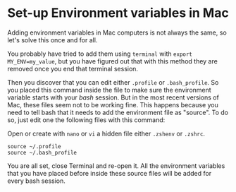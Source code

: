 <meta name="date" content="2021-9-5" />
<meta name="image" content="https://github.com/cjortegon/camiloortegon-public/raw/master/seo/mac_plant.jpeg" />
<meta name="language" content="en" />
<meta name="tags" content="apple,mac" />

# Set-up Environment variables in Mac

Adding environment variables in Mac computers is not always the same, so let's solve this once and for all.

You probably have tried to add them using `terminal` with `export MY_ENV=my_value`, but you have figured out that with this method they are removed once you end that terminal session.

Then you discover that you can edit either `.profile` or `.bash_profile`. So you placed this command inside the file to make sure the environment variable starts with your *bash* session. But in the most recent versions of Mac, these files seem not to be working fine. This happens because you need to tell bash that it needs to add the environment file as "source". To do so, just edit one the following files with this command:

Open or create with `nano` or `vi` a hidden file either `.zshenv` or `.zshrc`.

>   
    source ~/.profile
    source ~/.bash_profile

You are all set, close Terminal and re-open it. All the environment variables that you have placed before inside these source files will be added for every bash session.
